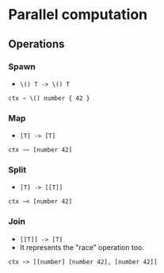 # Parallel computation

## Operations

### Spawn

- `\() T -> \() T`

```pen
ctx ~ \() number { 42 }
```

### Map

- `[T] -> [T]`

```pen
ctx ~~ [number 42]
```

### Split

- `[T] -> [[T]]`

```pen
ctx ~< [number 42]
```

### Join

- `[[T]] -> [T]`
- It represents the "race" operation too.

```pen
ctx ~> [[number] [number 42], [number 42]]
```
